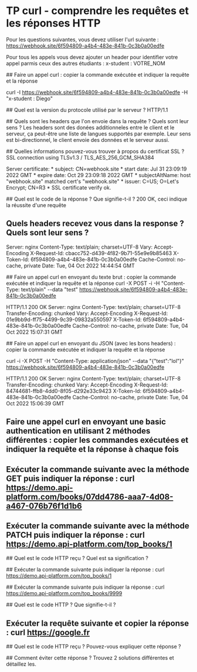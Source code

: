 # TP curl - comprendre les requêtes et les réponses HTTP

Pour les questions suivantes, vous devez utiliser l'url suivante : https://webhook.site/6f594809-a4b4-483e-841b-0c3b0a00edfe

Pour tous les appels vous devez ajouter un header pour identifier votre appel parmis ceux des autres étudiants : x-student : VOTRE_NOM

## Faire un appel curl : copier la commande exécutée et indiquer la requête et la réponse

curl -I https://webhook.site/6f594809-a4b4-483e-841b-0c3b0a00edfe -H "x-student : Diego"

## Quel est la version du protocole utilisé par le serveur ?
HTTP/1.1

## Quels sont les headers que l'on envoie dans la requête ? Quels sont leur sens ?
Les headers sont des donées additionneles entre le client et le serveur, ça peut-être une liste de langues supportés par exemple. Leur sens est bi-directionnel, le client envoie des données et le serveur aussi.

## Quelles informations pouvez-vous trouver à propos du certificat SSL ?
SSL connection using TLSv1.3 / TLS_AES_256_GCM_SHA384 

Server certificate:                                                                                                *  subject: CN=webhook.site                                                                                          *  start date: Jul 31 23:09:19 2022 GMT                                                                              *  expire date: Oct 29 23:09:18 2022 GMT                                                                             *  subjectAltName: host "webhook.site" matched cert's "webhook.site"                                                 *  issuer: C=US; O=Let's Encrypt; CN=R3                                                                              *  SSL certificate verify ok.

## Quel est le code de la réponse ? Que signifie-t-il ?
200 OK, ceci indique la réussite d'une requête

## Quels headers recevez vous dans la response ? Quels sont leur sens ?

Server: nginx                                                                                                        Content-Type: text/plain; charset=UTF-8                                                                              Vary: Accept-Encoding                                                                                                X-Request-Id: cbacc752-d439-4f82-9b71-55e9e9b85463                                                                   X-Token-Id: 6f594809-a4b4-483e-841b-0c3b0a00edfe                                                                     Cache-Control: no-cache, private                                                                                     Date: Tue, 04 Oct 2022 14:44:54 GMT  

## Faire un appel curl en envoyant du texte brut : copier la commande exécutée et indiquer la requête et la réponse
curl -X POST -i -H "Content-Type: text/plain" --data "test" https://webhook.site/6f594809-a4b4-483e-841b-0c3b0a00edfe 

HTTP/1.1 200 OK                                                                                                      Server: nginx                                                                                                        Content-Type: text/plain; charset=UTF-8                                                                              Transfer-Encoding: chunked                                                                                           Vary: Accept-Encoding                                                                                                X-Request-Id: 01e9bb9d-ff75-4499-9c39-09832a550597                                                                   X-Token-Id: 6f594809-a4b4-483e-841b-0c3b0a00edfe                                                                     Cache-Control: no-cache, private                                                                                     Date: Tue, 04 Oct 2022 15:07:31 GMT 

## Faire un appel curl en envoyant du JSON (avec les bons headers) : copier la commande exécutée et indiquer la requête et la réponse

curl -i -X POST -H "Content-Type: application/json" --data "{"test":"lol"}" https://webhook.site/6f594809-a4b4-483e-841b-0c3b0a00edfe

HTTP/1.1 200 OK                                                                                                      Server: nginx                                                                                                        Content-Type: text/plain; charset=UTF-8                                                                              Transfer-Encoding: chunked                                                                                           Vary: Accept-Encoding                                                                                                X-Request-Id: 84744681-ffb8-4dd0-8f05-d292e33c9423                                                                   X-Token-Id: 6f594809-a4b4-483e-841b-0c3b0a00edfe                                                                     Cache-Control: no-cache, private                                                                                     Date: Tue, 04 Oct 2022 15:06:39 GMT   

## Faire une appel curl en envoyant une basic authentication en utilisant 2 méthodes différentes : copier les commandes exécutées et indiquer la requête et la réponse à chaque fois 


## Exécuter la commande suivante avec la méthode GET puis indiquer la réponse : curl https://demo.api-platform.com/books/07dd4786-aaa7-4d08-a467-076b76f1d1b6 


## Exécuter la commande suivante avec la méthode PATCH  puis indiquer la réponse : curl https://demo.api-platform.com/top_books/1


## Quel est le code HTTP reçu ? Quel est sa signification ?


## Exécuter la commande suivante puis indiquer la réponse : curl https://demo.api-platform.com/top_books/1


## Exécuter la commande suivante puis indiquer la réponse : curl https://demo.api-platform.com/top_books/9999


## Quel est le code HTTP ? Que signifie-t-il ?


## Exécuter la requête suivante et copier la réponse : curl https://google.fr


## Quel est le code HTTP reçu ? Pouvez-vous expliquer cette réponse ?


## Comment éviter cette réponse ? Trouvez 2 solutions différentes et détaillez les.
